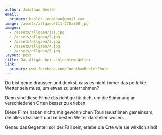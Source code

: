 ```yaml
---
author: Jonathan Besler
email:
  primary: besler.jonathan@gmail.com
image: /assets/allgaeu/111-270x300.jpg
images: 
  - /assets/allgaeu/111.jpg
  - /assets/allgaeu/2.jpg
  - /assets/allgaeu/3.jpg
  - /assets/allgaeu/4.jpg
  - /assets/allgaeu/5.jpg
layout: post
title: Das Allgäu bei schlechtem Wetter
link:
  primary: www.facebook.com/JonathanBeslerPhoto
---
```


Du bist gerne draussen und denkst, dass es nicht immer das perfekte Wetter sein muss, um etwas zu unternehmen?

Dann sind diese Filme das richtige für dich, um die Stimmung an verschiedenen Orten besser zu erleben.

Diese Filme haben nichts mit gewöhnlichen Tourismusfilmen gemeinsam, die alles idealisiert und im besten Wetter darstellen wollen.

Genau das Gegenteil soll der Fall sein, erlebe die Orte wie sie wirklich sind!

&nbsp;